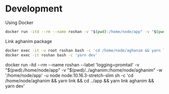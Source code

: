# Development

Using Docker

```sh
docker run -itd --rm --name roshan -v "$(pwd):/home/node/app" -v "$(pwd)/../aghanim:/home/node/aghanim" -w "/home/node/app" -u node node:10.16.3-stretch-slim
```

Link aghanim package

```sh
docker exec -it -u root roshan bash -c 'cd /home/node/aghanim && yarn link && cd ../app && yarn link aghanim'
docker exec -it roshan bash -c 'yarn dev'
```

docker run -itd --rm --name roshan --label 'logging=promtail' -v "$(pwd):/home/node/app" -v "$(pwd)/../aghanim:/home/node/aghanim" -w '/home/node/app' -u node node:10.16.3-stretch-slim sh -c 'cd /home/node/aghanim && yarn link && cd ../app && yarn link aghanim && yarn dev'
